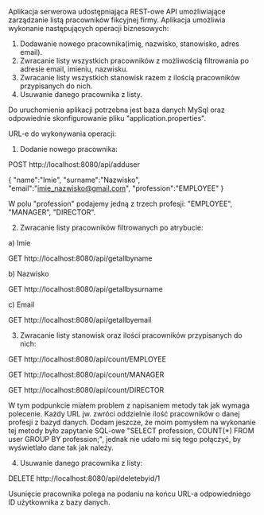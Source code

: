 Aplikacja serwerowa udostępniająca REST-owe API umożliwiające zarządzanie listą pracowników fikcyjnej firmy.
Aplikacja umożliwia wykonanie następujących operacji biznesowych:

1. Dodawanie nowego pracownika(imię, nazwisko, stanowisko, adres email).
2. Zwracanie listy wszystkich pracowników z możliwością filtrowania po adresie email, imieniu, nazwisku.
3. Zwracanie listy wszystkich stanowisk razem z ilością pracowników przypisanych do nich.
4. Usuwanie danego pracownika z listy.

Do uruchomienia aplikacji potrzebna jest baza danych MySql oraz odpowiednie skonfigurowanie pliku "application.properties".

URL-e do wykonywania operacji:

1. Dodanie nowego pracownika:

POST http://localhost:8080/api/adduser

{
	"name":"Imie",
	"surname":"Nazwisko",
	"email":"imie_nazwisko@gmail.com",
	"profession":"EMPLOYEE"
}

W polu "profession" podajemy jedną z trzech profesji: "EMPLOYEE", "MANAGER", "DIRECTOR".

2. Zwracanie listy pracowników filtrowanych po atrybucie:

a) Imie

GET http://localhost:8080/api/getallbyname

b) Nazwisko

GET http://localhost:8080/api/getallbysurname

c) Email

GET http://localhost:8080/api/getallbyemail

3. Zwracanie listy stanowisk oraz ilości pracowników przypisanych do nich:

GET http://localhost:8080/api/count/EMPLOYEE

GET http://localhost:8080/api/count/MANAGER

GET http://localhost:8080/api/count/DIRECTOR

W tym podpunkcie miałem problem z napisaniem metody tak jak wymaga polecenie.
Każdy URL jw. zwróci oddzielnie ilość pracowników o danej profesji z bazyd danych.
Dodam jeszcze, że moim pomysłem na wykonanie tej metody było zapytanie SQL-owe "SELECT profession, COUNT(*) FROM user GROUP BY profession;", jednak nie udało mi się tego połączyć, by wyświetlało dane tak jak należy.

4. Usuwanie danego pracownika z listy:

DELETE http://localhost:8080/api/deletebyid/1

Usunięcie pracownika polega na podaniu na końcu URL-a odpowiedniego ID użytkownika z bazy danych.
